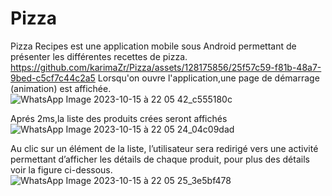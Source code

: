 # Pizza
Pizza Recipes est une application mobile sous Android permettant de
présenter les différentes recettes de pizza.
https://github.com/karimaZr/Pizza/assets/128175856/25f57c59-f81b-48a7-9bed-c5cf7c44c2a5
Lorsqu'on ouvre l'application,une page de démarrage (animation) est affichée.
 ![WhatsApp Image 2023-10-15 à 22 05 42_c555180c](https://github.com/karimaZr/Pizza/assets/128175856/388a188c-9db4-45b9-b3e1-3690bbe257b2)

Aprés 2ms,la liste des produits crées seront affichés
 ![WhatsApp Image 2023-10-15 à 22 05 24_04c09dad](https://github.com/karimaZr/Pizza/assets/128175856/9d51fffd-e3df-4ac9-8dd8-6d7a9e0a159d)

 Au clic sur un élément de la liste, l’utilisateur sera redirigé vers une activité permettant d’afficher les détails de chaque produit, pour plus des détails voir la figure ci-dessous.
 ![WhatsApp Image 2023-10-15 à 22 05 25_3e5bf478](https://github.com/karimaZr/Pizza/assets/128175856/ce6b8310-a107-44da-9218-b83b03d013e0)





 
